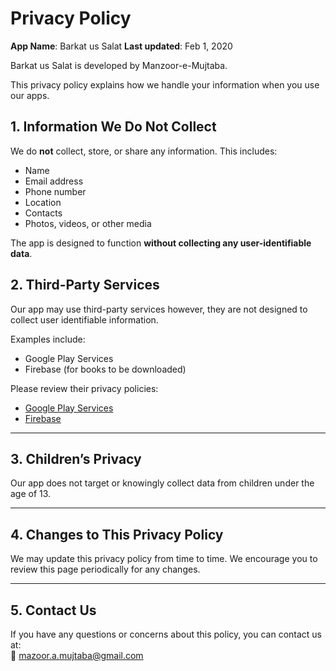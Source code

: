 # Privacy Policy

**App Name**:  Barkat us Salat
**Last updated**: Feb 1, 2020

 Barkat us Salat is developed by Manzoor-e-Mujtaba.

This privacy policy explains how we handle your information when you use our apps.

## 1. Information We Do Not Collect

We do **not** collect, store, or share any information. This includes:
- Name
- Email address
- Phone number
- Location
- Contacts
- Photos, videos, or other media

The app is designed to function **without collecting any user-identifiable data**.

## 2. Third-Party Services

Our app may use third-party services however, they are not designed to collect user identifiable information.

Examples include:
- Google Play Services
- Firebase (for books to be downloaded)

Please review their privacy policies:
- [Google Play Services](https://policies.google.com/privacy)
- [Firebase](https://firebase.google.com/support/privacy)

---

## 3. Children’s Privacy

Our app does not target or knowingly collect data from children under the age of 13.

---

## 4. Changes to This Privacy Policy

We may update this privacy policy from time to time. We encourage you to review this page periodically for any changes.

---

## 5. Contact Us

If you have any questions or concerns about this policy, you can contact us at:  
📧 mazoor.a.mujtaba@gmail.com
